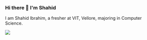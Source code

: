 ### Hi there 👋 I'm Shahid

I am Shahid Ibrahim, a fresher at VIT, Vellore, majoring in Computer Science.
<!--
**Shahid-03/Shahid-03** is a ✨ _special_ ✨ repository because its `README.md` (this file) appears on your GitHub profile.

Here are some ideas to get you started:

- 🔭 I’m currently working on learning UI/UX and CSS
- 🌱 I’m currently learning Web Development and Web Design
- ⚡ 2022 Goals: Learn Flutter
-->
<img src="https://github-readme-stats.vercel.app/api?username=Shahid-03&&show_icons=true&title_color=ffffff&icon_color=bb2acf&text_color=daf7dc&bg_color=151515">

